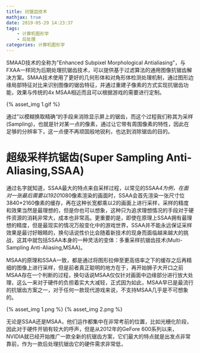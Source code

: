 ```yaml
---
title: 抗锯齿技术
mathjax: true
date: 2019-05-29 14:23:37
tags:
    - 计算机图形学
    - 后处理
categories: 计算机图形学
---
```


SMAAD技术的全称为"Enhanced Subpixel Morphological Antialiasing"，与FXAA一样同为后期处理抗锯齿技术，可以提供基于过滤算法的通用图像抗锯齿解决方案。SMAA技术使用了更好的几何形体和对角形体检测处理机制，通过图形边缘局部特征对比来识别图像的锯齿特征，并通过重建子像素的方式实现抗锯齿功能，效果与传统的4x MSAA相近而且可以根据游戏的需要进行定制。

{% asset_img 1.gif %}

通过”以模糊换取精确“的手段来消除显示屏上的锯齿，而这个过程我们称其为采样(Sampling)，也就是针对某一点的像素，通过让它带有周围像素的特性，因此在足够的分辨率下，这一点便不再顽固般地锐利，也达到消除锯齿的目的。

# 超级采样抗锯齿(Super Sampling Anti-Aliasing,SSAA)
通过名字就知道，SSAA最大的特点来自采样过程，以常见的SSAA*4为例，在面对一张最后需要以1920*1080像素渲染的画面时，SSAA会首先渲染一张尺寸位3840*2160像素的缓存，再在这种长宽都乘以2的画面上进行采样，采样的精度和效果当然是最理想的，但是你也可以想象，这种只为追求理想情况的手段对于硬件资源的消耗非常大，成本也非常高。更重要的是，即使在原理上SSAA拥有最理想的精度，但是最现实的情况万般变化中的游戏世界，SSAA并不能永远保证采样效果是最讨好眼睛的，换句话说性价比会随着新技术的现身而面临越来越大的挑战，这其中就包括SSAA本身的一种灵活的变体：多重采样抗锯齿技术(Multi-Sampling Anti-Aliasing,MSAA)。

MSAA的原理和SSAA一致，都是通过将图形拉伸至更高倍率之下的缓存之后再精细的图像上进行采样，但是前者真正聪明的地方在于，再开始狮子大开口之前MSAA存在一个判断的过程，换句话说MSAA仅仅针对画面中边缘部分进行放大处理，这么一来对于硬件的负担着实大大减轻，正式因为如此，MSAA早已是最流行的抗锯齿方案之一，对于任何一款现代游戏来说，不支持MSAA几乎是不可想象的。

{% asset_img 1.png %}
{% asset_img 2.png %}

无论是SSAA还是MSAA，他们运作都集中在非常考前的位置，比如光栅化阶段，因此对于硬件开销有较大的呼声，但是从2012年的GeFore 600系列以来，NVIDIA就已经开始推广一款全新的抗锯齿方案，它们最大的特点就是出发点非常靠前，作为一款后处理抗锯齿它的硬件需求非常低，